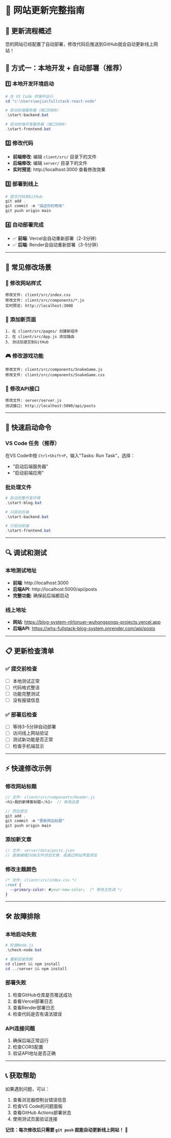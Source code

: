 # 🔄 网站更新完整指南

## 🎯 更新流程概述
您的网站已经配置了自动部署，修改代码后推送到GitHub就会自动更新线上网站！

## 📝 方式一：本地开发 + 自动部署（推荐）

### 1️⃣ 本地开发环境启动
```powershell
# 在 VS Code 终端中运行
cd "c:\Users\wojia\fullstack-react-node"

# 启动后端服务器（端口5000）
.\start-backend.bat

# 启动前端开发服务器（端口3000）
.\start-frontend.bat
```

### 2️⃣ 修改代码
- **前端修改**: 编辑 `client/src/` 目录下的文件
- **后端修改**: 编辑 `server/` 目录下的文件
- **实时预览**: http://localhost:3000 查看修改效果

### 3️⃣ 部署到线上
```powershell
# 提交代码到GitHub
git add .
git commit -m "描述你的修改"
git push origin main
```

### 4️⃣ 自动部署完成
- ✅ **前端**: Vercel会自动重新部署（2-3分钟）
- ✅ **后端**: Render会自动重新部署（3-5分钟）

---

## 📁 常见修改场景

### 🎨 修改网站样式
```
修改文件: client/src/index.css 
修改文件: client/src/components/*.js
实时预览: http://localhost:3000
```

### 📝 添加新页面
```
1. 在 client/src/pages/ 创建新组件
2. 在 client/src/App.js 添加路由
3. 测试后提交到GitHub
```

### 🎮 修改游戏功能
```
修改文件: client/src/components/SnakeGame.js
修改文件: client/src/components/SnakeGame.css
```

### 🔧 修改API接口
```
修改文件: server/server.js
测试接口: http://localhost:5000/api/posts
```

---

## 🚀 快速启动命令

### VS Code 任务（推荐）
在VS Code中按 `Ctrl+Shift+P`，输入"Tasks: Run Task"，选择：
- "启动后端服务器"
- "启动前端应用"

### 批处理文件
```powershell
# 启动完整开发环境
.\start-blog.bat

# 只启动后端
.\start-backend.bat

# 只启动前端  
.\start-frontend.bat
```

---

## 🔍 调试和测试

### 本地测试地址
- **前端**: http://localhost:3000
- **后端API**: http://localhost:5000/api/posts
- **完整功能**: 确保前后端都启动

### 线上地址
- **网站**: https://blog-system-nlrlonuer-wuhongsongs-projects.vercel.app
- **后端API**: https://whs-fullstack-blog-system.onrender.com/api/posts

---

## 📋 更新检查清单

### ✅ 提交前检查
- [ ] 本地测试正常
- [ ] 代码格式整洁
- [ ] 功能完整测试
- [ ] 没有报错信息

### ✅ 部署后检查
- [ ] 等待3-5分钟自动部署
- [ ] 访问线上网站验证
- [ ] 测试新功能是否正常
- [ ] 检查手机端显示

---

## ⚡ 快速修改示例

### 修改网站标题
```javascript
// 文件: client/src/components/Header.js
<h1>我的新博客标题</h1>  // 修改这里

// 然后提交
git add .
git commit -m "更新网站标题"
git push origin main
```

### 添加新文章
```javascript
// 文件: server/data/posts.json
// 直接编辑JSON文件添加文章，或通过网站界面添加
```

### 修改主题颜色
```css
/* 文件: client/src/index.css */
:root {
  --primary-color: #your-new-color;  /* 修改主色调 */
}
```

---

## 🛠️ 故障排除

### 本地启动失败
```powershell
# 检查Node.js
.\check-node.bat

# 重新安装依赖
cd client && npm install
cd ../server && npm install
```

### 部署失败
1. 检查GitHub仓库是否推送成功
2. 查看Vercel部署日志
3. 查看Render部署日志
4. 检查代码是否有语法错误

### API连接问题
1. 确保后端正常运行
2. 检查CORS配置
3. 验证API地址是否正确

---

## 📞 获取帮助

如果遇到问题，可以：
1. 查看浏览器控制台错误信息
2. 检查VS Code的问题面板
3. 查看GitHub Actions部署状态
4. 使用测试页面验证连接

**记住：每次修改后只需要 `git push` 就能自动更新线上网站！** 🎉
